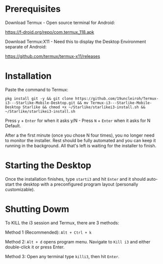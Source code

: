 # Prerequisites

Download Termux - Open source terminal for Android:

https://f-droid.org/repo/com.termux_118.apk

Download Termux:X11 - Need this to display the Desktop Environment separate of Android:

https://github.com/termux/termux-x11/releases

# Installation

Paste the command to Termux:

```
pkg install git -y && git clone https://github.com/19uncleiroh/Termux-i3---Starlike-Mobile-Desktop.git && mv Termux-i3---Starlike-Mobile-Desktop Starlike && chmod +x ~/Starlike/starlikei3-install.sh && ~/Starlike/starlikei3-install.sh
```

Press ```y``` + ```Enter``` for when it asks y/N - Press ```N``` + ```Enter``` when it asks for N Default.

After a the first minute (once you chose N four times), you no longer need to monitor the installer. Rest should be fully automated and you can keep it running in the background. All that's left is waiting for the installer to finish.

# Starting the Desktop

Once the installation finishes, type ```starti3``` and hit ```Enter``` and it should auto-start the desktop with a preconfigured program layout (personally customizable).

# Shutting Dowm

To KILL the i3 session and Termux, there are 3 methods:

Method 1 (Recommended): ```Alt + Ctrl + k```

Method 2: ```Alt + d``` opens program menu. Navigate to ```Kill i3``` and either double-click it or press Enter.

Method 3: Open any terminal type ```killi3```, then hit ```Enter```.
